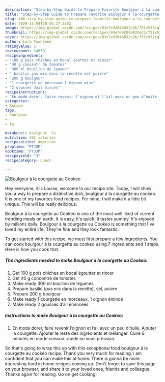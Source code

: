 ```yaml
---
description: "Step-by-Step Guide to Prepare Favorite Boulgour à la courgette au Cookeo"
title: "Step-by-Step Guide to Prepare Favorite Boulgour à la courgette au Cookeo"
slug: 466-step-by-step-guide-to-prepare-favorite-boulgour-a-la-courgette-au-cookeo
date: 2020-11-04T20:56:27.335Z
image: https://img-global.cpcdn.com/recipes/93e7e92046032e2b/751x532cq70/boulgour-a-la-courgette-au-cookeo-photo-principale-de-la-recette.jpg
thumbnail: https://img-global.cpcdn.com/recipes/93e7e92046032e2b/751x532cq70/boulgour-a-la-courgette-au-cookeo-photo-principale-de-la-recette.jpg
cover: https://img-global.cpcdn.com/recipes/93e7e92046032e2b/751x532cq70/boulgour-a-la-courgette-au-cookeo-photo-principale-de-la-recette.jpg
author: Lura Townsend
ratingvalue: 5
reviewcount: 24638
recipeingredient:
- "100 g pois chiches en bocal goutter et rincer"
- "40 g concentr de tomates"
- "300 ml bouillon de lgumes"
- " basilic pas mis dans la recette sel poivre"
- "200 g boulgour"
- "1 courgette en morceaux 1 oignon minc"
- "2 gousses dail minces"
recipeinstructions:
- "En mode dorer, faire revenir l’oignon et l’ail avec un peu d’huile. Ajouter la courgette. Ajouter le reste des ingrédients et mélanger. Cuire 6 minutes en mode cuisson rapide ou sous pression."
categories:
- Recipe
tags:
- boulgour
- 
- la

katakunci: boulgour  la 
nutrition: 261 calories
recipecuisine: American
preptime: "PT40M"
cooktime: "PT33M"
recipeyield: "3"
recipecategory: Lunch

---
```



![Boulgour à la courgette au Cookeo](https://img-global.cpcdn.com/recipes/93e7e92046032e2b/751x532cq70/boulgour-a-la-courgette-au-cookeo-photo-principale-de-la-recette.jpg)

Hey everyone, it is Louise, welcome to our recipe site. Today, I will show you a way to prepare a distinctive dish, boulgour à la courgette au cookeo. It is one of my favorites food recipes. For mine, I will make it a little bit unique. This will be really delicious.



Boulgour à la courgette au Cookeo is one of the most well liked of current trending meals on earth. It is easy, it's quick, it tastes yummy. It's enjoyed by millions daily. Boulgour à la courgette au Cookeo is something that I've loved my entire life. They're fine and they look fantastic.


To get started with this recipe, we must first prepare a few ingredients. You can cook boulgour à la courgette au cookeo using 7 ingredients and 1 steps. Here is how you cook that.

<!--inarticleads1-->

##### The ingredients needed to make Boulgour à la courgette au Cookeo:

1. Get 100 g pois chiches en bocal égoutter et rincer
1. Get 40 g concentré de tomates
1. Make ready 300 ml bouillon de légumes
1. Prepare  basilic (pas mis dans la recette), sel, poivre
1. Prepare 200 g boulgour
1. Make ready 1 courgette en morceaux, 1 oignon émincé
1. Make ready 2 gousses d’ail émincées




<!--inarticleads2-->

##### Instructions to make Boulgour à la courgette au Cookeo:

1. En mode dorer, faire revenir l’oignon et l’ail avec un peu d’huile. Ajouter la courgette. Ajouter le reste des ingrédients et mélanger. Cuire 6 minutes en mode cuisson rapide ou sous pression.




So that's going to wrap this up with this exceptional food boulgour à la courgette au cookeo recipe. Thank you very much for reading. I am confident that you can make this at home. There is gonna be more interesting food in home recipes coming up. Don't forget to save this page on your browser, and share it to your loved ones, friends and colleague. Thanks again for reading. Go on get cooking!
